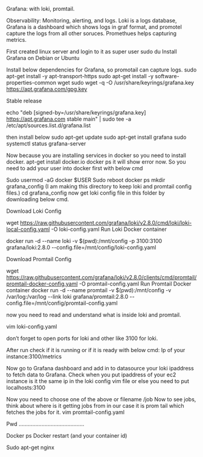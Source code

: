 Grafana: with loki, promtail.

Observability: Monitoring, alerting, and logs.
Loki is a logs database, Grafana is a dashboard which shows logs in graf format,  and promotel capture the logs from all other soruces.
Promethues helps capturing metrics.


 

First created  linux server and login to it as super user sudo du
Install Grafana on Debian or Ubuntu

Install below dependencies for Grafana, so promotail can capture logs.
sudo apt-get install -y apt-transport-https
sudo apt-get install -y software-properties-common wget
sudo wget -q -O /usr/share/keyrings/grafana.key https://apt.grafana.com/gpg.key



Stable release

echo "deb [signed-by=/usr/share/keyrings/grafana.key] https://apt.grafana.com stable main" | sudo tee -a /etc/apt/sources.list.d/grafana.list

then install below
sudo apt-get update
sudo apt-get install grafana
sudo systemctl status grafana-server

Now because you are installing services in docker so you need to install docker.
apt-get install docker.io
docker ps
it will show error now. 
So you need to add your user into docker first with below cmd

Sudo usermod -aG docker $USER
Sudo reboot
docker  ps
mkdir grafana_config (I am making this directory to keep loki and promtail config files.)
cd grafana_config
now get loki config file in this folder by downloading below cmd.

Download Loki Config

wget https://raw.githubusercontent.com/grafana/loki/v2.8.0/cmd/loki/loki-local-config.yaml -O loki-config.yaml
Run Loki Docker container

docker run -d --name loki -v $(pwd):/mnt/config -p 3100:3100 grafana/loki:2.8.0 --config.file=/mnt/config/loki-config.yaml



Download Promtail Config

wget https://raw.githubusercontent.com/grafana/loki/v2.8.0/clients/cmd/promtail/promtail-docker-config.yaml -O promtail-config.yaml
Run Promtail Docker container
docker run -d --name promtail -v $(pwd):/mnt/config -v /var/log:/var/log --link loki grafana/promtail:2.8.0 --config.file=/mnt/config/promtail-config.yaml

now you need to read and understand what is inside loki and promtail.

vim loki-config.yaml

don’t forget to open ports for loki and other like 3100 for loki.

After run check if it is running or if it is ready with below cmd:
Ip of your instance:3100/metrics

Now go to Grafana dashboard and add in to datasource your loki ipaddress to fetch data to Grafana. 
Check when you put ipaddress of your ec2 instance is it the same ip in the loki config vim file or else you need to put localhosts:3100

 

Now you need to choose one of the above or filename /job
Now to see jobs, think about where is it getting jobs from in our case it is prom tail which fetches the jobs for it. 
vim promtail-config.yaml

 

Pwd
…………………………………….
 
 

Docker ps
Docker restart (and your container id)
 

Sudo apt-get nginx
 
